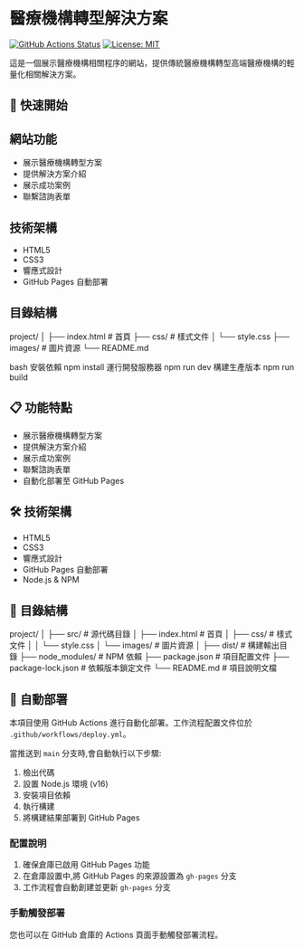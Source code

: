 # 醫療機構轉型解決方案

[![GitHub Actions Status](https://github.com/{username}/{repository}/workflows/Deploy/badge.svg)](https://github.com/{username}/{repository}/actions)
[![License: MIT](https://img.shields.io/badge/License-MIT-yellow.svg)](https://opensource.org/licenses/MIT)

這是一個展示醫療機構相關程序的網站，提供傳統醫療機構轉型高端醫療機構的輕量化相關解決方案。

## 🚀 快速開始
## 網站功能

- 展示醫療機構轉型方案
- 提供解決方案介紹
- 展示成功案例
- 聯繫諮詢表單

## 技術架構

- HTML5
- CSS3
- 響應式設計
- GitHub Pages 自動部署

## 目錄結構
project/
│
├── index.html # 首頁
├── css/ # 樣式文件
│ └── style.css
├── images/ # 圖片資源
└── README.md

bash
安裝依賴
npm install
運行開發服務器
npm run dev
構建生產版本
npm run build

## 📋 功能特點

- 展示醫療機構轉型方案
- 提供解決方案介紹
- 展示成功案例
- 聯繫諮詢表單
- 自動化部署至 GitHub Pages

## 🛠 技術架構

- HTML5
- CSS3
- 響應式設計
- GitHub Pages 自動部署
- Node.js & NPM

## 📁 目錄結構
project/
│
├── src/ # 源代碼目錄
│ ├── index.html # 首頁
│ ├── css/ # 樣式文件
│ │ └── style.css
│ └── images/ # 圖片資源
│
├── dist/ # 構建輸出目錄
├── node_modules/ # NPM 依賴
├── package.json # 項目配置文件
├── package-lock.json # 依賴版本鎖定文件
└── README.md # 項目說明文檔

## 🔄 自動部署

本項目使用 GitHub Actions 進行自動化部署。工作流程配置文件位於 `.github/workflows/deploy.yml`。

當推送到 `main` 分支時,會自動執行以下步驟:

1. 檢出代碼
2. 設置 Node.js 環境 (v16)
3. 安裝項目依賴
4. 執行構建
5. 將構建結果部署到 GitHub Pages

### 配置說明

1. 確保倉庫已啟用 GitHub Pages 功能
2. 在倉庫設置中,將 GitHub Pages 的來源設置為 `gh-pages` 分支
3. 工作流程會自動創建並更新 `gh-pages` 分支

### 手動觸發部署

您也可以在 GitHub 倉庫的 Actions 頁面手動觸發部署流程。
